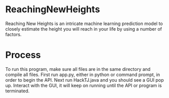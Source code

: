 # ReachingNewHeights
Reaching New Heights is an intricate machine learning prediction model to closely estimate the height you will reach in your life by using a number of factors.

# Process
To run this program, make sure all files are in the same directory and compile all files. 
First run app.py, either in python or command prompt, in order to begin the API.
Next run HackTJ.java and you should see a GUI pop up.
Interact with the GUI, it will keep on running until the API or program is terminated.
